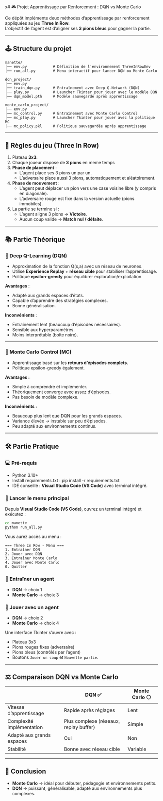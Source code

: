 x# 🎮 Projet Apprentissage par Renforcement : DQN vs Monte Carlo

Ce dépôt implémente deux méthodes d’apprentissage par renforcement appliquées au jeu **Three In Row**.  
L’objectif de l’agent est d’aligner ses **3 pions bleus** pour gagner la partie.

---

## 🕹️ Structure du projet

```
manette/
│── env.py            # Définition de l’environnement ThreeInRowEnv
│── run_all.py        # Menu interactif pour lancer DQN ou Monte Carlo

dqn_project/
│── env.py   
│── train_dqn.py      # Entraînement avec Deep Q-Network (DQN)
│── play.py           # Launcher Tkinter pour jouer avec le modèle DQN
│── dqn_model.pth     # Modèle sauvegardé après apprentissage

monte_carlo_project/
│── env.py   
│── mc_control.py     # Entraînement avec Monte Carlo Control
│── mc_play.py        # Launcher Tkinter pour jouer avec la politique MC
│── mc_policy.pkl     # Politique sauvegardée après apprentissage
```

---

## 📖 Règles du jeu (Three In Row)

1. Plateau **3x3**.  
2. Chaque joueur dispose de **3 pions** en meme temps 
3. **Phase de placement** :  
   - L’agent place ses 3 pions un par un.  
   - L’adversaire place aussi 3 pions, automatiquement et aléatoirement.  
4. **Phase de mouvement** :  
   - L’agent peut déplacer un pion vers une case voisine libre (y compris en diagonale).  
   - L’adversaire rouge est fixe dans la version actuelle (pions immobiles).  
5. La partie se termine si :  
   - L’agent aligne 3 pions → **Victoire**.  
   - Aucun coup valide → **Match nul / défaite**.  

---

## 📚 Partie Théorique

### 🔹 Deep Q-Learning (DQN)
- Approximation de la fonction Q(s,a) avec un réseau de neurones.  
- Utilise **Experience Replay** + **réseau cible** pour stabiliser l’apprentissage.  
- Politique **epsilon-greedy** pour équilibrer exploration/exploitation.  

**Avantages :**
- Adapté aux grands espaces d’états.  
- Capable d’apprendre des stratégies complexes.  
- Bonne généralisation.  

**Inconvénients :**
- Entraînement lent (beaucoup d’épisodes nécessaires).  
- Sensible aux hyperparamètres.  
- Moins interprétable (boîte noire).  

---

### 🔹 Monte Carlo Control (MC)
- Apprentissage basé sur les **retours d’épisodes complets**.  
- Politique epsilon-greedy également.  

**Avantages :**
- Simple à comprendre et implémenter.  
- Théoriquement converge avec assez d’épisodes.  
- Pas besoin de modèle complexe.  

**Inconvénients :**
- Beaucoup plus lent que DQN pour les grands espaces.  
- Variance élevée → instable sur peu d’épisodes.  
- Peu adapté aux environnements continus.  

---

## 🛠️ Partie Pratique

### 💻 Pré-requis
- Python 3.10+  
- Install requirements.txt : pip install -r requirements.txt
- IDE conseillé : **Visual Studio Code (VS Code)** avec terminal intégré.
  
### 🚀 Lancer le menu principal
Depuis **Visual Studio Code (VS Code)**, ouvrez un terminal intégré et exécutez :
```bash
cd manette
python run_all.py
```

Vous aurez accès au menu :

```
=== Three In Row - Menu ===
1. Entraîner DQN
2. Jouer avec DQN
3. Entraîner Monte Carlo
4. Jouer avec Monte Carlo
0. Quitter
```

### 🔹 Entraîner un agent
- **DQN** → choix 1  
- **Monte Carlo** → choix 3  

### 🔹 Jouer avec un agent
- **DQN** → choix 2  
- **Monte Carlo** → choix 4  

Une interface Tkinter s’ouvre avec :  
- Plateau 3x3  
- Pions rouges fixes (adversaire)  
- Pions bleus (contrôlés par l’agent)  
- Boutons `Jouer un coup` et `Nouvelle partie`.  

---

## ⚖️ Comparaison DQN vs Monte Carlo

|                   | DQN ✅ | Monte Carlo ⚪ |
|--------------------------|--------|----------------|
| Vitesse d’apprentissage | Rapide après réglages | Lent |
| Complexité implémentation| Plus complexe (réseaux, replay buffer) | Simple |
| Adapté aux grands espaces | Oui | Non |
| Stabilité | Bonne avec réseau cible | Variable |

---

## 📝 Conclusion
- **Monte Carlo** → idéal pour débuter, pédagogie et environnements petits.  
- **DQN** → puissant, généralisable, adapté aux environnements plus complexes.  
 

